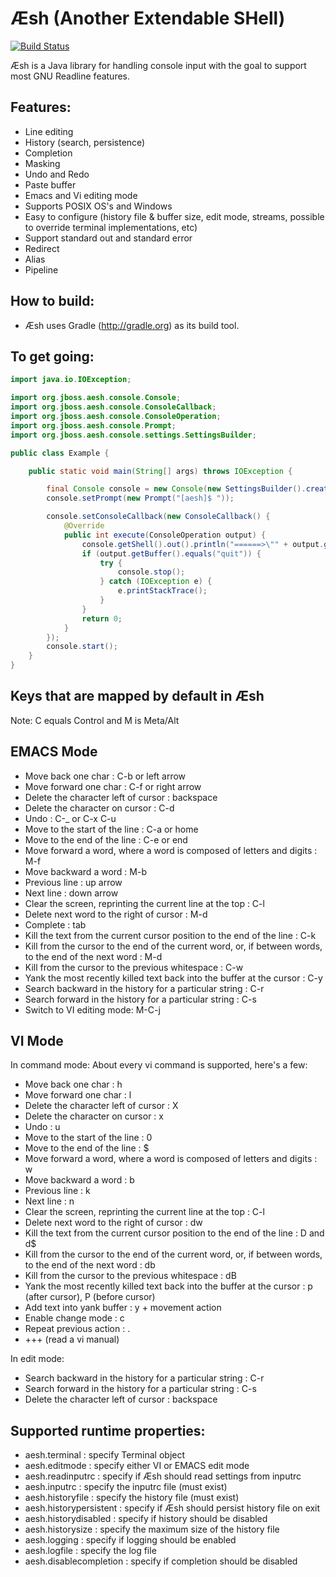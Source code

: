 Æsh (Another Extendable SHell)
=========

[![Build Status](https://travis-ci.org/aeshell/aesh.png?branch=master)](https://travis-ci.org/aeshell/aesh)

Æsh is a Java library for handling console input with the goal to support most GNU Readline features.

Features:
---------
* Line editing
* History (search, persistence)
* Completion
* Masking
* Undo and Redo
* Paste buffer
* Emacs and Vi editing mode
* Supports POSIX OS's and Windows
* Easy to configure (history file & buffer size, edit mode, streams, possible to override terminal implementations, etc)
* Support standard out and standard error
* Redirect
* Alias
* Pipeline

How to build:
-------------
* Æsh uses Gradle (http://gradle.org) as its build tool.

To get going:
-------------
```java
import java.io.IOException;

import org.jboss.aesh.console.Console;
import org.jboss.aesh.console.ConsoleCallback;
import org.jboss.aesh.console.ConsoleOperation;
import org.jboss.aesh.console.Prompt;
import org.jboss.aesh.console.settings.SettingsBuilder;

public class Example {

    public static void main(String[] args) throws IOException {

        final Console console = new Console(new SettingsBuilder().create());
        console.setPrompt(new Prompt("[aesh]$ "));

        console.setConsoleCallback(new ConsoleCallback() {
            @Override
            public int execute(ConsoleOperation output) {
                console.getShell().out().println("======>\"" + output.getBuffer());
                if (output.getBuffer().equals("quit")) {
                    try {
                        console.stop();
                    } catch (IOException e) {
                        e.printStackTrace();
                    }
                }
                return 0;
            }
        });
        console.start();
    }
}
```

Keys that are mapped by default in Æsh
--------------------------------------------
Note: C equals Control and M is Meta/Alt

EMACS Mode
----------
* Move back one char : C-b or left arrow
* Move forward one char : C-f or right arrow
* Delete the character left of cursor : backspace
* Delete the character on cursor : C-d
* Undo : C-_ or C-x C-u
* Move to the start of the line : C-a or home
* Move to the end of the line : C-e or end
* Move forward a word, where a word is composed of letters and digits : M-f
* Move backward a word : M-b
* Previous line : up arrow
* Next line : down arrow
* Clear the screen, reprinting the current line at the top : C-l
* Delete next word to the right of cursor : M-d
* Complete : tab
* Kill the text from the current cursor position to the end of the line : C-k
* Kill from the cursor to the end of the current word, or, if between words, to the end of the next word : M-d
* Kill from the cursor to the previous whitespace : C-w
* Yank the most recently killed text back into the buffer at the cursor : C-y
* Search backward in the history for a particular string : C-r
* Search forward in the history for a particular string : C-s
* Switch to VI editing mode: M-C-j


VI Mode
----------
In command mode: About every vi command is supported, here's a few:

* Move back one char : h
* Move forward one char : l
* Delete the character left of cursor : X
* Delete the character on cursor : x
* Undo : u
* Move to the start of the line : 0
* Move to the end of the line : $
* Move forward a word, where a word is composed of letters and digits : w
* Move backward a word : b
* Previous line : k
* Next line : n
* Clear the screen, reprinting the current line at the top : C-l
* Delete next word to the right of cursor : dw 
* Kill the text from the current cursor position to the end of the line : D and d$
* Kill from the cursor to the end of the current word, or, if between words, to the end of the next word : db
* Kill from the cursor to the previous whitespace : dB
* Yank the most recently killed text back into the buffer at the cursor : p (after cursor), P (before cursor)
* Add text into yank buffer : y + movement action
* Enable change mode : c
* Repeat previous action : .
* +++ (read a vi manual)

In edit mode:

* Search backward in the history for a particular string : C-r
* Search forward in the history for a particular string : C-s
* Delete the character left of cursor : backspace

Supported runtime properties:
-------------
* aesh.terminal : specify Terminal object
* aesh.editmode : specify either VI or EMACS edit mode
* aesh.readinputrc : specify if Æsh should read settings from inputrc
* aesh.inputrc : specify the inputrc file (must exist)
* aesh.historyfile : specify the history file (must exist)
* aesh.historypersistent : specify if Æsh should persist history file on exit
* aesh.historydisabled : specify if history should be disabled
* aesh.historysize : specify the maximum size of the history file
* aesh.logging : specify if logging should be enabled
* aesh.logfile : specify the log file
* aesh.disablecompletion : specify if completion should be disabled
